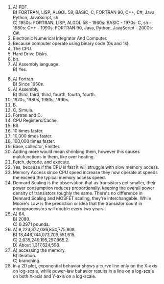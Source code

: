1. A) PDF.  
   B) FORTRAN, LISP, ALGOL 58, BASIC, C, FORTRAN 90, C++, C#,  Java, Python, JavaScript, sh  
   C) 1950s: FORTRAN, LISP, ALGOL 58 - 1960s: BASIC - 1970s: C, sh - 1980s: C++ - 1990s: FORTRAN 90, Java, Python, JavaScript - 2000s: C#.  
3. Electronic Numerical Integrator And Computer.
4. Because computer operate using binary code (0s and 1s).
5. The CPU.
6. Hard Drive Disks.
7. bit.
8. A) Assembly language.  
   B) Yes.  
8) A) Fortran.  
   B) Since 1950s.  
9) A) Assembly.  
   B) third, third, third, fourth, fourth, fourth.  
10) 1970s, 1980s, 1980s, 1990s.  
11) B.  
12) C, Simula.  
13) Fortran and C.  
14) CPU Registers/Cache.
15) Bit.
16) 10 times faster.
17) 10,000 times faster.
18) 100,000 times faster.  
19) Base, collector, Emitter.
20) Adding more would mean shrinking them, however this causes malufunctions in them, like over heating.  
21) Fetch, decode, and execute.  
22) Yes, because if the CPU is fast it will struggle with slow memory access.  
23) Memory Access since CPU speed increase they now operate at speeds the exceed the typical memory access speed.  
24) Dennard Scaling is the observation that as transistors get smaller, their power consumption reduces proportionally, keeping the overall power density of transistors roughly the same. There's no difference in Dennard Scaling and MOSFET scaling, they're interchangable. While Moore's Law is the prediction or idea that the transistor count in microprocessors will double every two years.  
25) A) 64.  
    B) 2080.  
    C) 0.2971 pounds.
26) A) 9,223,372,036,854,775,808.  
    B) 18,446,744,073,709,551,615.  
    C) 2,635,249,195,257,865.2.  
    D) About 1,317,624,598.  
27) A) accessing the memory.  
    B) iteration.  
    C) branching.  
28) In a 2D plot, exponential behavior shows a curve line only on the X-axis on log-scale, while power-law behavior results in a line on a log-scale on both X-axis and Y-axis on a log-scale.  
